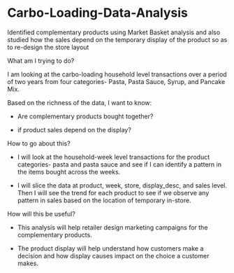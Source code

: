 # Carbo-Loading-Data-Analysis
Identified complementary products using Market Basket analysis and also studied how the sales depend on the temporary display of the product so as to re-design the store layout

What am I trying to do?

I am looking at the carbo-loading household level transactions over a period of two years from four categories- Pasta, Pasta Sauce, Syrup, and Pancake Mix.

Based on the richness of the data, I want to know:

- Are complementary products bought together?

- if product sales depend on the display?

How to go about this?

- I will look at the household-week level transactions for the product categories- pasta and pasta sauce and see if I can identify a pattern in the items bought across the weeks.

- I will slice the data at product, week, store, display_desc, and sales level. Then I will see the trend for each product to see if we observe any pattern in sales based on the location of temporary in-store.

How will this be useful?

- This analysis will help retailer design marketing campaigns for the complementary products.

- The product display will help understand how customers make a decision and how display causes impact on the choice a customer makes.
